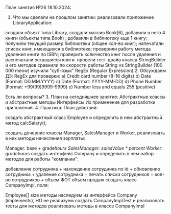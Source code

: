 План занятия №26 18.10.2024:
1. Что мы сделали на прошлом занятии:
   реализовали приложение LibraryApplication:

создали объект типа Library, создали массив Book[6], добавили в него 4 книги (объекты типа Book) ;
добавили в библиотеку еще 1 книгу;
получили текущий размер библиотеки (общее кол-во книг);
напечатали список книг, имеющихся в библиотеке;
проверили работу метода удаления книги по ISBN;
проверить количество книг после удаления и распечатали оставшиеся книги.
провели тест-драйв класса StringBuilder и его методов
сравнили по скорости работы String vs StringBuilder (100 000 meow)
изучили "суб-язык" RegEx (Regular Expression)
2. Обсуждаем ДЗ:
   RegEx для проверки: a) Credit card number (8-16 digits) b) Date (Format: DD.MM.YYYY) c) Date (Format: YYYY-MM-DD) d) Phone Number (Format: +99(99)9999-9999) e) Number less and equals 255 (positive)

Есть ли вопросы?
3. План на сегодняшнее занятие:
   Абстрактные классы и абстрактные методы
   Интерфейсы Их применение для разработки приложений.
4. Практика:
   План действий:

создать абстрактный класс Employee и определить в нем абстрактный метод calcSalary();

создать дочерние классы Manager, SalesManager и Worker, реализовать в них методы начисления зарплаты:

Manager: base + grade*hours
SalesManager: salesValue * percent
Worker: grade*hours
создать интерфейс Company и определить в нем набор методов для работы "компании":

добавление сотрудника +
нахождение сотрудника по id +
обновление cотрудника +
удаление сотрудника +
печать списка сотрудников +
кол-во сотрудников +
объем ФОТ
объем продаж
создать класс CompanyImpl, поля:

Employee[]
size
методы наследуем из интерфейса Company (implements), НО не реализуем
создать CompanyImplTest и реализовать тесты для методов
реализовать методы в классе CompanyImpl